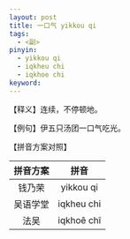 ```yaml
---
layout: post
title: 一口气 yikkou qi
tags:
  - <副>
pinyin: 
  - yikkou qi
  - iqkheu chi
  - iqkhoe chi 
keyword: 
---
```


【释义】连续，不停顿地。                                

【例句】伊五只汤团一口气吃光。                          

【拼音方案对照】          

| 拼音方案 | 拼音 |             
| :---: | :---: |                 
| 钱乃荣 | yikkou qi |                 
| 吴语学堂 | iqkheu chi |                 
| 法吴 | iqkhoê chî |                 
